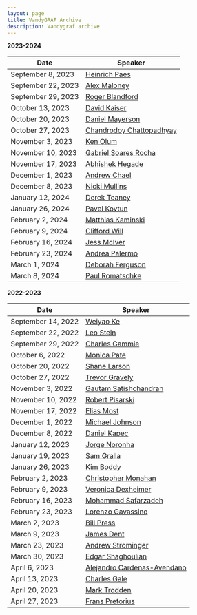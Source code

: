 ```yaml
---
layout: page
title: VandyGRAF Archive 
description: Vandygraf archive 
---
```


**2023-2024**

| Date         | Speaker                                                      |
|--------------|--------------------------------------------------------------|
| September 8, 2023   | <a href="archived-speakers/heinrich-paes"> Heinrich Paes </a>    |
| September 22, 2023  | <a href="archived-speakers/alex-maloney"> Alex Maloney </a>      |
| September 29, 2023  | <a href="archived-speakers/roger-blandford"> Roger Blandford </a>|
| October 13, 2023    | <a href="archived-speakers/david-kaiser"> David Kaiser </a>      |
| October 20, 2023    | <a href="archived-speakers/daniel-mayerson"> Daniel Mayerson </a>|
| October 27, 2023    | <a href="archived-speakers/chandrodoy-chattopadhyay"> Chandrodoy Chattopadhyay </a>|
| November 3, 2023    | <a href="archived-speakers/ken-olum"> Ken Olum </a>|
| November 10, 2023   | <a href="archived-speakers/gabriel-soares-rocha"> Gabriel Soares Rocha </a>|
| November 17, 2023   | <a href="archived-speakers/abhishek-hegade"> Abhishek Hegade </a>|
| December 1, 2023    | <a href="archived-speakers/andrew-chael"> Andrew Chael </a>|
| December 8, 2023    | <a href="archived-speakers/nicki-mullins"> Nicki Mullins </a>|
| January 12, 2024    | <a href="archived-speakers/derek-teaney"> Derek Teaney </a>|
| January 26, 2024    | <a href="archived-speakers/pavel-kovtun"> Pavel Kovtun </a>|
| February 2, 2024    | <a href="archived-speakers/matthias-kaminski"> Matthias Kaminski </a>|
| February 9, 2024    | <a href="archived-speakers/clifford-will"> Clifford Will </a>|
| February 16, 2024   | <a href="archived-speakers/jess-mciver"> Jess McIver </a>|
| February 23, 2024   | <a href="archived-speakers/andrea-palermo"> Andrea Palermo </a>|
| March 1, 2024       | <a href="archived-speakers/deborah-ferguson"> Deborah Ferguson </a>|
| March 8, 2024       | <a href="archived-speakers/paul-romatschke"> Paul Romatschke </a>|


**2022-2023**

| Date         | Speaker                                                      |
|--------------|--------------------------------------------------------------|
| September 14, 2022 | <a href="archived-speakers/2022-2023/weiyao-ke"> Weiyao Ke </a>                         |
| September 22, 2022 | <a href="archived-speakers/2022-2023/leo-stein"> Leo Stein </a>                         |
| September 29, 2022 | <a href="archived-speakers/2022-2023/charles-gammie"> Charles Gammie </a>               |
| October 6, 2022    | <a href="archived-speakers/2022-2023/monica-pate"> Monica Pate </a>                     |
| October 20, 2022   | <a href="archived-speakers/2022-2023/shane-larson"> Shane Larson </a>                   |
| October 27, 2022   | <a href="archived-speakers/2022-2023/trevor-gravely"> Trevor Gravely </a>               |
| November 3, 2022   | <a href="archived-speakers/2022-2023/gautam-satishchandran"> Gautam Satishchandran </a> |
| November 10, 2022  | <a href="archived-speakers/2022-2023/robert-pisarski"> Robert Pisarski </a>             |
| November 17, 2022  | <a href="archived-speakers/2022-2023/elias-most"> Elias Most </a>                       |
| December 1, 2022   | <a href="archived-speakers/2022-2023/michael-johnson"> Michael Johnson </a>             |
| December 8, 2022   | <a href="archived-speakers/2022-2023/daniel-kapec"> Daniel Kapec </a>                   |
| January 12, 2023   | <a href="archived-speakers/2022-2023/jorge-noronha"> Jorge Noronha </a>                 |
| January 19, 2023   | <a href="archived-speakers/2022-2023/sam-gralla"> Sam Gralla </a>                       |
| January 26, 2023   | <a href="archived-speakers/2022-2023/kim-boddy"> Kim Boddy </a>                         |
| February 2, 2023   | <a href="archived-speakers/2022-2023/christopher-monahan"> Christopher Monahan </a>     |
| February 9, 2023   | <a href="archived-speakers/2022-2023/veronica-dexheimer"> Veronica Dexheimer </a>       |
| February 16, 2023  | <a href="archived-speakers/2022-2023/mohammad-safarzadeh"> Mohammad Safarzadeh </a>     |
| February 23, 2023  | <a href="archived-speakers/2022-2023/lorenzo-gavassino"> Lorenzo Gavassino </a>         |
| March 2, 2023      | <a href="archived-speakers/2022-2023/bill-press"> Bill Press </a>                       |
| March 9, 2023      | <a href="archived-speakers/2022-2023/james-dent"> James Dent </a>                       |
| March 23, 2023     | <a href="archived-speakers/2022-2023/andrew-strominger"> Andrew Strominger </a>         |
| March 30, 2023     | <a href="archived-speakers/2022-2023/edgar-shaghoulian"> Edgar Shaghoulian </a>         |
| April 6, 2023      | <a href="archived-speakers/2022-2023/alejandro-cardenas-avendano"> Alejandro Cardenas-Avendano </a>         |
| April 13, 2023     | <a href="archived-speakers/2022-2023/charles-gale"> Charles Gale </a>         |
| April 20, 2023     | <a href="archived-speakers/2022-2023/mark-trodden"> Mark Trodden </a>         |
| April 27, 2023     | <a href="archived-speakers/2022-2023/frans-pretorius"> Frans Pretorius </a>         |
